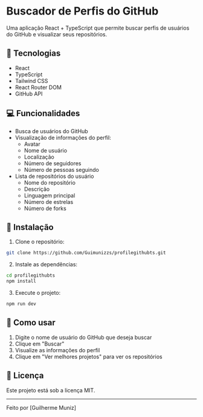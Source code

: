 # Buscador de Perfis do GitHub

Uma aplicação React + TypeScript que permite buscar perfis de usuários do GitHub e visualizar seus repositórios.

## 🚀 Tecnologias

- React
- TypeScript
- Tailwind CSS
- React Router DOM
- GitHub API

## 💻 Funcionalidades

- Busca de usuários do GitHub
- Visualização de informações do perfil:
  - Avatar
  - Nome de usuário
  - Localização
  - Número de seguidores
  - Número de pessoas seguindo
- Lista de repositórios do usuário
  - Nome do repositório
  - Descrição
  - Linguagem principal
  - Número de estrelas
  - Número de forks

## 🔧 Instalação

1. Clone o repositório:

```bash
git clone https://github.com/Guimunizzs/profilegithubts.git
```

2. Instale as dependências:

```bash
cd profilegithubts
npm install
```

3. Execute o projeto:

```bash
npm run dev
```

## 🎯 Como usar

1. Digite o nome de usuário do GitHub que deseja buscar
2. Clique em "Buscar"
3. Visualize as informações do perfil
4. Clique em "Ver melhores projetos" para ver os repositórios

## 📝 Licença

Este projeto está sob a licença MIT.

---

Feito por [Guilherme Muniz]
